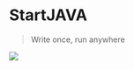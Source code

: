 # StartJAVA

> Write once, run anywhere

![](http://www.kankanews.com/ICkengine/wp-content/plugins/wp-o-matic/cache/9dd64871e1_140601104983641.jpg)
